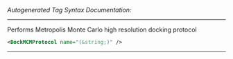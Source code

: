_Autogenerated Tag Syntax Documentation:_

---
Performs Metropolis Monte Carlo high resolution docking protocol

```xml
<DockMCMProtocol name="(&string;)" />
```



---
